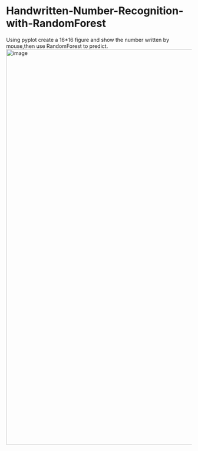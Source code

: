 # Handwritten-Number-Recognition-with-RandomForest
Using pyplot create a 16*16 figure and show the number written by mouse,then use RandomForest to predict.
<img width="990" height="1072" alt="image" src="https://github.com/user-attachments/assets/4340c7e1-bac5-4e05-8eac-ecf0c4f24d18" />
